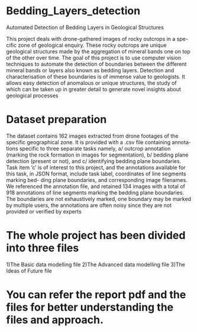 # Bedding_Layers_detection
Automated Detection of Bedding Layers in Geological Structures

This project deals with drone-gathered images of rocky outcrops in a spe-
cific zone of geological enquiry. These rocky outcrops are unique geological
structures made by the aggregation of mineral bands one on top of the other
over time. The goal of this project is to use computer vision techniques to
automate the detection of boundaries between the different mineral bands
or layers also known as bedding layers. Detection and characterisation of
these boundaries is of immense value to geologists. It allows easy detection of
anomalous or unique structures, the study of which can be taken up in greater
detail to generate novel insights about geological processes

# Dataset preparation
The dataset contains 162 images extracted from drone footages of the
specific geographical zone. It is provided with a .csv file containing annota-
tions specific to three separate tasks namely, a/ outcrop annotation (marking
the rock formation in images for segmentation), b/ bedding plane detection
(present or not), and c/ identifying bedding plane boundaries. Task item ‘c’
is of interest to this project, and the annotations available for this task, in
JSON format, include task label, coordinates of line segments marking bed-
ding plane boundaries, and corresponding image filenames.
We referenced the annotation file, and retained 134 images with a total
of 918 annotations of line segments marking the bedding plane boundaries.
The boundaries are not exhaustively marked, one boundary may be marked
by multiple users, the annotations are often noisy since they are not provided
or verified by experts

# The whole project has been divided into three files
1)The Basic data modelling file
2)The Advanced data modelling file
3)The Ideas of Future file

# You can refer the report pdf and the files for better understanding the files and approach.  
